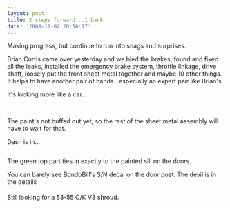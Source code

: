```yaml
---
layout: post
title: 2 steps forward...1 back
date: '2008-11-02 20:58:17'
---
```

Making progress, but continue to run into snags and surprises.

Brian Curtis came over yesterday and we bled the brakes, found and fixed all the leaks, installed the emergency brake system, throttle linkage, drive shaft, loosely put the front sheet metal together and maybe 10 other things. It helps to have another pair of hands...especially an expert pair like Brian's.

It's looking more like a car...

<img src="http://i149.photobucket.com/albums/s66/ddstnkmp/frontend012.jpg" border="0" alt="" />

<img src="http://i149.photobucket.com/albums/s66/ddstnkmp/frontend013.jpg" border="0" alt="" />

<img src="http://i149.photobucket.com/albums/s66/ddstnkmp/frontend001.jpg" border="0" alt="" />

The paint's not buffed out yet, so the rest of the sheet metal assembly will have to wait for that.

Dash is in...

<img src="http://i149.photobucket.com/albums/s66/ddstnkmp/frontend006.jpg" border="0" alt="" />

The green top part ties in exactly to the painted sill on the doors.

You can barely see BondoBill's S/N decal on the door post.  The devil is in the details <img src="http://forum.studebakerdriversclub.com/images/icon_smile_approve.gif" border="0" alt="" width="15" height="15" align="middle" />.

Still looking for a 53-55 C/K V8 shroud.  <span style="font-family: Verdana,Arial,Helvetica; color: midnightblue; font-size: x-small;"><span id="msg" class="spnMessageText">
</span></span>
